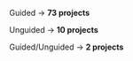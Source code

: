 Guided &rarr; **73 projects**

Unguided &rarr; **10 projects**

Guided/Unguided &rarr; **2 projects**

